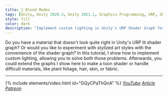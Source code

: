 ```yaml
---
title: 🥤 Blend Modes
tags: [Unity, Unity 2020.3, Unity 2021.1, Graphics Programming, URP, Shader Graph, HLSL, Shader, Math, Lighting, Video, Article]
style: fill
color: dark 
description: "Implement custom lighting in Unity's URP Shader Graph for stylized art or non-standard lit materials."
---
```


Do you have a material that doesn't look quite right in Unity's URP lit shader graph? Or would you like to experiment with stylized art styles with the convenience of the shader graph? In this tutorial, I show how to implement custom lighting, allowing you to solve both those problems. Afterwards, you could extend the graphs I show here to make a toon shader or handle difficult materials, like plant foliage, hair, skin, or fabric.

***

{% include elements/video.html id="GQyCPaThQnA" %}
*[YouTube](https://youtu.be/GQyCPaThQnA) [Article](https://nedmakesgames.medium.com/creating-custom-lighting-in-unitys-shader-graph-with-universal-render-pipeline-5ad442c27276) [Patreon](https://www.patreon.com/posts/55488823)* 